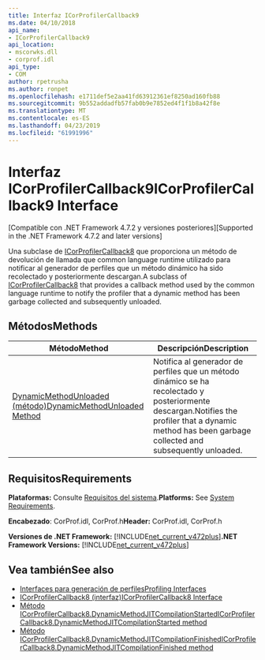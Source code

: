 ```yaml
---
title: Interfaz ICorProfilerCallback9
ms.date: 04/10/2018
api_name:
- ICorProfilerCallback9
api_location:
- mscorwks.dll
- corprof.idl
api_type:
- COM
author: rpetrusha
ms.author: ronpet
ms.openlocfilehash: e1711def5e2aa41fd63912361ef8250ad160fb88
ms.sourcegitcommit: 9b552addadfb57fab0b9e7852ed4f1f1b8a42f8e
ms.translationtype: MT
ms.contentlocale: es-ES
ms.lasthandoff: 04/23/2019
ms.locfileid: "61991996"
---
```

# <a name="icorprofilercallback9-interface"></a><span data-ttu-id="e03d9-102">Interfaz ICorProfilerCallback9</span><span class="sxs-lookup"><span data-stu-id="e03d9-102">ICorProfilerCallback9 Interface</span></span>
<span data-ttu-id="e03d9-103">[Compatible con .NET Framework 4.7.2 y versiones posteriores]</span><span class="sxs-lookup"><span data-stu-id="e03d9-103">[Supported in the .NET Framework 4.7.2 and later versions]</span></span>  

 <span data-ttu-id="e03d9-104">Una subclase de [ICorProfilerCallback8](icorprofilercallback8-interface.md) que proporciona un método de devolución de llamada que common language runtime utilizado para notificar al generador de perfiles que un método dinámico ha sido recolectado y posteriormente descargan.</span><span class="sxs-lookup"><span data-stu-id="e03d9-104">A subclass of [ICorProfilerCallback8](icorprofilercallback8-interface.md) that provides a callback method used by the common language runtime to notify the profiler that a dynamic method has been garbage collected and subsequently unloaded.</span></span>  
  
## <a name="methods"></a><span data-ttu-id="e03d9-105">Métodos</span><span class="sxs-lookup"><span data-stu-id="e03d9-105">Methods</span></span>  
  
|<span data-ttu-id="e03d9-106">Método</span><span class="sxs-lookup"><span data-stu-id="e03d9-106">Method</span></span>|<span data-ttu-id="e03d9-107">Descripción</span><span class="sxs-lookup"><span data-stu-id="e03d9-107">Description</span></span>|  
|------------|-----------------|  
|[<span data-ttu-id="e03d9-108">DynamicMethodUnloaded (método)</span><span class="sxs-lookup"><span data-stu-id="e03d9-108">DynamicMethodUnloaded Method</span></span>](ICorProfilerCallback9-dynamicmethodunloaded-method.md)|<span data-ttu-id="e03d9-109">Notifica al generador de perfiles que un método dinámico se ha recolectado y posteriormente descargan.</span><span class="sxs-lookup"><span data-stu-id="e03d9-109">Notifies the profiler that a dynamic method has been garbage collected and subsequently unloaded.</span></span>|  
  
## <a name="requirements"></a><span data-ttu-id="e03d9-110">Requisitos</span><span class="sxs-lookup"><span data-stu-id="e03d9-110">Requirements</span></span>  
 <span data-ttu-id="e03d9-111">**Plataformas:** Consulte [Requisitos del sistema](../../get-started/system-requirements.md).</span><span class="sxs-lookup"><span data-stu-id="e03d9-111">**Platforms:** See [System Requirements](../../get-started/system-requirements.md).</span></span>  
  
 <span data-ttu-id="e03d9-112">**Encabezado**: CorProf.idl, CorProf.h</span><span class="sxs-lookup"><span data-stu-id="e03d9-112">**Header:** CorProf.idl, CorProf.h</span></span>  
  
<span data-ttu-id="e03d9-113">**Versiones de .NET Framework:** [!INCLUDE[net_current_v472plus](../../../../includes/net-current-v472plus.md)]</span><span class="sxs-lookup"><span data-stu-id="e03d9-113">**.NET Framework Versions:** [!INCLUDE[net_current_v472plus](../../../../includes/net-current-v472plus.md)]</span></span>  

## <a name="see-also"></a><span data-ttu-id="e03d9-114">Vea también</span><span class="sxs-lookup"><span data-stu-id="e03d9-114">See also</span></span>

- [<span data-ttu-id="e03d9-115">Interfaces para generación de perfiles</span><span class="sxs-lookup"><span data-stu-id="e03d9-115">Profiling Interfaces</span></span>](profiling-interfaces.md)
- [<span data-ttu-id="e03d9-116">ICorProfilerCallback8 (interfaz)</span><span class="sxs-lookup"><span data-stu-id="e03d9-116">ICorProfilerCallback8 Interface</span></span>](icorprofilercallback9-interface.md)
- [<span data-ttu-id="e03d9-117">Método ICorProfilerCallback8.DynamicMethodJITCompilationStarted</span><span class="sxs-lookup"><span data-stu-id="e03d9-117">ICorProfilerCallback8.DynamicMethodJITCompilationStarted method</span></span>](icorprofilercallback8-dynamicmethodjitcompilationstarted-method.md)
- [<span data-ttu-id="e03d9-118">Método ICorProfilerCallback8.DynamicMethodJITCompilationFinished</span><span class="sxs-lookup"><span data-stu-id="e03d9-118">ICorProfilerCallback8.DynamicMethodJITCompilationFinished method</span></span>](icorprofilercallback8-dynamicmethodjitcompilationfinished-method.md)
